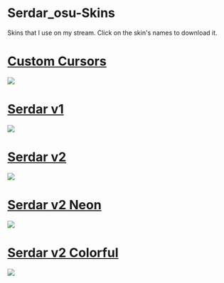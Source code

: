 # Serdar_osu-Skins
Skins that I use on my stream. Click on the skin's names to download it.

# [Custom Cursors](https://drive.google.com/file/d/1x8KnvcbDOiJMXy2ERJleELmEqExD7LeV/view?usp=sharing)
![](https://imgur.com/a/BdaenE0.png)

# [Serdar v1](https://drive.google.com/file/d/1k2CsnFXK1VKfgylgupCvlZakEZXDEJeV/view)
![](https://imgur.com/tfDSuh9.png)

# [Serdar v2](https://drive.google.com/file/d/1x1w-OND2egZiLpzSmmzEDIon_lP31taC/view)
![](https://imgur.com/iYq8uJi.png)

# [Serdar v2 Neon](https://drive.google.com/file/d/147oABT0H5iXs8vJoBNfxEd4zJL9Sab38/view)
![](https://imgur.com/sCael6t.png)

# [Serdar v2 Colorful](https://drive.google.com/file/d/1247N0BiGxE56eGEBUpL_fmoev2wFE94T/view?usp=sharing)
![](https://imgur.com/nPzY5OR.png)
